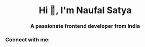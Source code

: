 <h1 align="center">Hi 👋, I'm Naufal Satya</h1>
<h3 align="center">A passionate frontend developer from India</h3>

<h3 align="left">Connect with me:</h3>
<p align="left">
</p>
